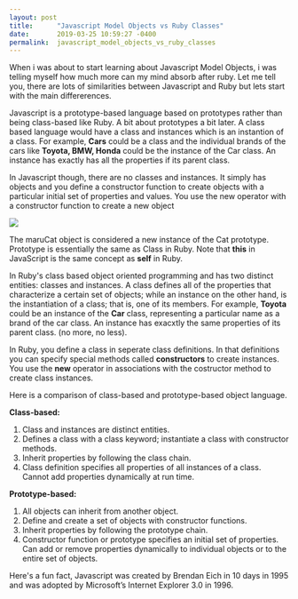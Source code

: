 ```yaml
---
layout: post
title:      "Javascript Model Objects vs Ruby Classes"
date:       2019-03-25 10:59:27 -0400
permalink:  javascript_model_objects_vs_ruby_classes
---
```



When i was about to start learning about Javascript Model Objects, i was telling myself how much more can my mind absorb after ruby. Let me tell you, there are lots of similarities between Javascript and Ruby but lets start with the main differerences. 

Javascript is a prototype-based language based on prototypes rather than being class-based like Ruby. A bit about prototypes a bit later. A class based language would have a class and instances which is an instantion of a class. For example, **Cars** could be a class and the individual brands of the cars like **Toyota, BMW, Honda** could be the instance of the Car class. An instance has exactly has all the properties if its parent class. 

In Javascript though, there are no classes and instances. It simply has objects and you define a constructor function to create objects with a particular initial set of properties and values. You use the new operator with a constructor function to create a new object 

![](http://flatironschool.com/wp-content/uploads/tumblr_inline_mwmg1319z31rtan47.png)

The maruCat object is considered a new instance of the Cat prototype. Prototype is essentially the same as Class in Ruby. Note that **this** in JavaScript is the same concept as **self**  in Ruby.



In Ruby's class based object oriented programming and has two distinct entities: classes and instances. A class defines all of the properties that characterize a certain set of objects; while an instance on the other hand, is the instantiation of a class; that is, one of its members. For example, **Toyota** could be an instance of the **Car** class, representing a particular name as a brand of the car class. An instance has exacxtly the same properties of its parent class. (no more, no less).

In Ruby, you define a class in seperate class definitions. In that definitions you can specify special methods called **constructors** to create instances. You use the **new** operator in associations with the costructor method to create class instances. 



Here is a comparison of class-based and prototype-based object language.

**Class-based:**

1. Class and instances are distinct entities.
2. Defines a class with a class keyword; instantiate a class with constructor methods.
3. Inherit properties by following the class chain.
4. Class definition specifies all properties of all instances of a class. Cannot add properties dynamically at run time.


**Prototype-based:**

1. All objects can inherit from another object.
2. Define and create a set of objects with constructor functions.
3. Inherit properties by following the prototype chain.
4. Constructor function or prototype specifies an initial set of properties. Can add or remove properties dynamically to          individual objects or to the entire set of objects.





Here's a fun fact, Javascript was created by Brendan Eich in 10 days in 1995 and was adopted by Microsoft’s Internet Explorer 3.0 in 1996.


